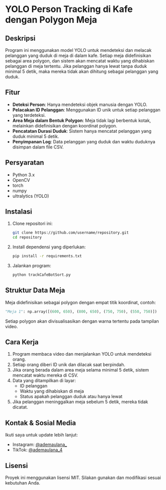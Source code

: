 # YOLO Person Tracking di Kafe dengan Polygon Meja

## Deskripsi
Program ini menggunakan model YOLO untuk mendeteksi dan melacak pelanggan yang duduk di meja di dalam kafe. Setiap meja didefinisikan sebagai area polygon, dan sistem akan mencatat waktu yang dihabiskan pelanggan di meja tertentu. Jika pelanggan hanya lewat tanpa duduk minimal 5 detik, maka mereka tidak akan dihitung sebagai pelanggan yang duduk.

## Fitur
- **Deteksi Person**: Hanya mendeteksi objek manusia dengan YOLO.
- **Pelacakan ID Pelanggan**: Menggunakan ID unik untuk setiap pelanggan yang terdeteksi.
- **Area Meja dalam Bentuk Polygon**: Meja tidak lagi berbentuk kotak, melainkan didefinisikan dengan koordinat polygon.
- **Pencatatan Durasi Duduk**: Sistem hanya mencatat pelanggan yang duduk minimal 5 detik.
- **Penyimpanan Log**: Data pelanggan yang duduk dan waktu duduknya disimpan dalam file CSV.

## Persyaratan
- Python 3.x
- OpenCV
- torch
- numpy
- ultralytics (YOLO)

## Instalasi
1. Clone repositori ini:
   ```bash
   git clone https://github.com/username/repository.git
   cd repository
   ```
2. Install dependensi yang diperlukan:
   ```bash
   pip install -r requirements.txt
   ```
3. Jalankan program:
   ```bash
   python trackCafeBotSort.py
   ```

## Struktur Data Meja
Meja didefinisikan sebagai polygon dengan empat titik koordinat, contoh:
```python
"Meja 1": np.array([(600, 650), (800, 650), (750, 750), (550, 750)])
```
Setiap polygon akan divisualisasikan dengan warna tertentu pada tampilan video.

## Cara Kerja
1. Program membaca video dan menjalankan YOLO untuk mendeteksi orang.
2. Setiap orang diberi ID unik dan dilacak saat berpindah.
3. Jika orang berada dalam area meja selama minimal 5 detik, sistem mencatat waktu mereka di CSV.
4. Data yang ditampilkan di layar:
   - ID pelanggan
   - Waktu yang dihabiskan di meja
   - Status apakah pelanggan duduk atau hanya lewat
5. Jika pelanggan meninggalkan meja sebelum 5 detik, mereka tidak dicatat.

## Kontak & Sosial Media
Ikuti saya untuk update lebih lanjut:
- Instagram: [@ademaulana_](https://www.instagram.com/ademaulana_/)
- TikTok: [@ademaulana_4](https://www.tiktok.com/@ademaulana_4)

## Lisensi
Proyek ini menggunakan lisensi MIT. Silakan gunakan dan modifikasi sesuai kebutuhan Anda.

